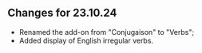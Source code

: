## Changes for 23.10.24 ##

* Renamed the add-on from "Conjugaison" to "Verbs";
* Added display of English irregular verbs.
